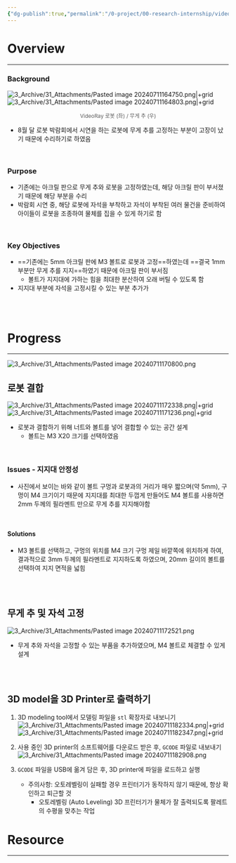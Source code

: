 ```yaml
---
{"dg-publish":true,"permalink":"/0-project/00-research-internship/video-ray/","tags":["Project"],"noteIcon":"","created":"2024-07-09, 01:47"}
---
```


# Overview
---
### Background
![3_Archive/31_Attachments/Pasted image 20240711164750.png|+grid](/img/user/3_Archive/31_Attachments/Pasted%20image%2020240711164750.png)![3_Archive/31_Attachments/Pasted image 20240711164803.png|+grid](/img/user/3_Archive/31_Attachments/Pasted%20image%2020240711164803.png)
<center style="font-size: 12; opacity: 0.7">VideoRay 로봇 (좌) / 무게 추 (우)</center>

- 8월 달 로봇 박람회에서 시연을 하는 로봇에 무게 추를 고정하는 부분이 고장이 났기 때문에 수리하기로 하였음

<br/>

### Purpose
- 기존에는 아크릴 판으로 무게 추와 로봇을 고정하였는데, 해당 아크릴 판이 부서졌기 때문에 해당 부분을 수리
- 박람회 시연 중, 해당 로봇에 자석을 부착하고 자석이 부착된 여러 물건을 준비하여 아이들이 로봇을 조종하여 물체를 집을 수 있게 하기로 함

<br/>

### Key Objectives
- ==기존에는 5mm 아크릴 판에 M3 볼트로 로봇과 고정==하였는데 ==결국 1mm 부분만 무게 추를 지지==하였기 때문에 아크릴 판이 부서짐
	- 볼트가 지지대에 가하는 힘을 최대한 분산하여 오래 버틸 수 있도록 함
- 지지대 부분에 자석을 고정시킬 수 있는 부분 추가가

<br/><br/>

# Progress
---
![3_Archive/31_Attachments/Pasted image 20240711170800.png](/img/user/3_Archive/31_Attachments/Pasted%20image%2020240711170800.png)

## 로봇 결합
![3_Archive/31_Attachments/Pasted image 20240711172338.png|+grid](/img/user/3_Archive/31_Attachments/Pasted%20image%2020240711172338.png)![3_Archive/31_Attachments/Pasted image 20240711171236.png|+grid](/img/user/3_Archive/31_Attachments/Pasted%20image%2020240711171236.png)

- 로봇과 결합하기 위해 너트와 볼트를 넣어 결합할 수 있는 공간 설계
	- 볼트는 M3 X20 크기를 선택하였음

<br/>

### Issues - 지지대 안정성
- 사진에서 보이는 바와 같이 볼트 구멍과 로봇과의 거리가 매우 짧으며(약 5mm), 구멍이 M4 크기이기 때문에 지지대를 최대한 두껍게 만들어도 M4 볼트를 사용하면 2mm 두께의 필라멘트 만으로 무게 추를 지지해야함

<br/>

#### Solutions
- M3 볼트를 선택하고, 구멍의 위치를 M4 크기 구멍 제일 바깥쪽에 위치하게 하여, 결과적으로 3mm 두께의 필라멘트로 지지하도록 하였으며, 20mm 길이의 볼트를 선택하여 지지 면적을 넓힘

<br/><br/>

## 무게 추 및 자석 고정
![3_Archive/31_Attachments/Pasted image 20240711172521.png](/img/user/3_Archive/31_Attachments/Pasted%20image%2020240711172521.png)

- 무게 추와 자석을 고정할 수 있는 부품을 추가하였으며, M4 볼트로 체결할 수 있게 설계

<br/><br/>

## 3D model을 3D Printer로 출력하기
1. 3D modeling tool에서 모델링 파일을 `stl` 확장자로 내보니기
	![3_Archive/31_Attachments/Pasted image 20240711182334.png|+grid](/img/user/3_Archive/31_Attachments/Pasted%20image%2020240711182334.png)![3_Archive/31_Attachments/Pasted image 20240711182347.png|+grid](/img/user/3_Archive/31_Attachments/Pasted%20image%2020240711182347.png)


1. 사용 중인 3D printer의 소프트웨어를 다운로드 받은 후, `GCODE` 파일로 내보내기
	![3_Archive/31_Attachments/Pasted image 20240711182908.png](/img/user/3_Archive/31_Attachments/Pasted%20image%2020240711182908.png)
2. `GCODE` 파일을 USB에 옮겨 담은 후, 3D printer에 파일을 로드하고 실행
	- 주의사항: 오토레벨링이 실패할 경우 프린터기가 동작하지 않기 때문에, 항상 확인하고 퇴근할 것
		- 오토레벨링 (Auto Leveling)
		  3D 프린터기가 물체가 잘 출력되도록 팔레트의 수평을 맞추는 작업

# Resource
---